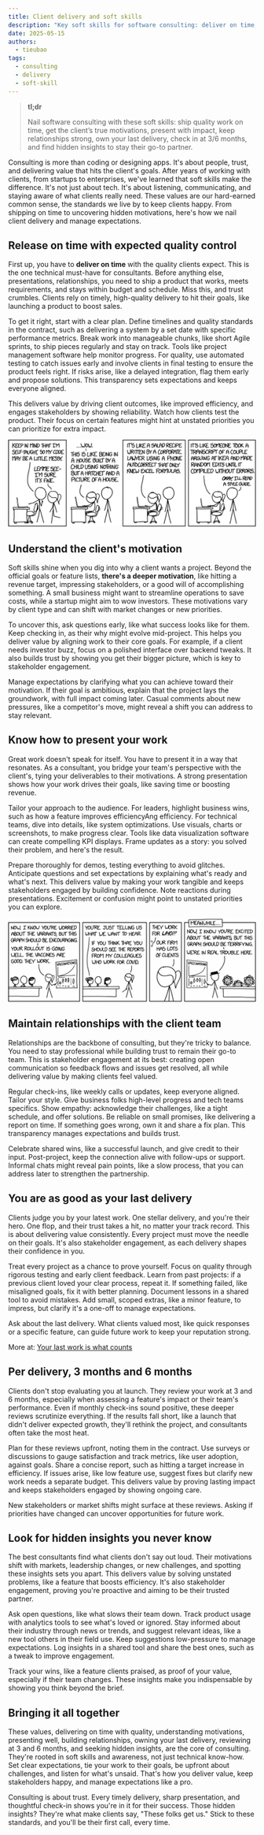 ```yaml
---
title: Client delivery and soft skills
description: "Key soft skills for software consulting: deliver on time, understand client goals, present well, build trust, and uncover hidden insights for lasting success."
date: 2025-05-15
authors:
  - tieubao
tags:
  - consulting
  - delivery
  - soft-skill
---
```


> **tl;dr**
>
> Nail software consulting with these soft skills: ship quality work on time, get the client’s true motivations, present with impact, keep relationships strong, own your last delivery, check in at 3/6 months, and find hidden insights to stay their go-to partner.

Consulting is more than coding or designing apps. It's about people, trust, and delivering value that hits the client's goals. After years of working with clients, from startups to enterprises, we've learned that soft skills make the difference. It's not just about tech. It's about listening, communicating, and staying aware of what clients really need. These values are our hard-earned common sense, the standards we live by to keep clients happy. From shipping on time to uncovering hidden motivations, here's how we nail client delivery and manage expectations.

## Release on time with expected quality control

First up, you have to **deliver on time** with the quality clients expect. This is the one technical must-have for consultants. Before anything else, presentations, relationships, you need to ship a product that works, meets requirements, and stays within budget and schedule. Miss this, and trust crumbles. Clients rely on timely, high-quality delivery to hit their goals, like launching a product to boost sales.

To get it right, start with a clear plan. Define timelines and quality standards in the contract, such as delivering a system by a set date with specific performance metrics. Break work into manageable chunks, like short Agile sprints, to ship pieces regularly and stay on track. Tools like project management software help monitor progress. For quality, use automated testing to catch issues early and involve clients in final testing to ensure the product feels right. If risks arise, like a delayed integration, flag them early and propose solutions. This transparency sets expectations and keeps everyone aligned.

This delivers value by driving client outcomes, like improved efficiency, and engages stakeholders by showing reliability. Watch how clients test the product. Their focus on certain features might hint at unstated priorities you can prioritize for extra impact.

![](assets/xkcd-code-quality.png)

## Understand the client's motivation

Soft skills shine when you dig into why a client wants a project. Beyond the official goals or feature lists, **there's a deeper motivation**, like hitting a revenue target, impressing stakeholders, or a good will of accomplishing something. A small business might want to streamline operations to save costs, while a startup might aim to wow investors. These motivations vary by client type and can shift with market changes or new priorities.

To uncover this, ask questions early, like what success looks like for them. Keep checking in, as their why might evolve mid-project. This helps you deliver value by aligning work to their core goals. For example, if a client needs investor buzz, focus on a polished interface over backend tweaks. It also builds trust by showing you get their bigger picture, which is key to stakeholder engagement.

Manage expectations by clarifying what you can achieve toward their motivation. If their goal is ambitious, explain that the project lays the groundwork, with full impact coming later. Casual comments about new pressures, like a competitor's move, might reveal a shift you can address to stay relevant.

## Know how to present your work

Great work doesn't speak for itself. You have to present it in a way that resonates. As a consultant, you bridge your team's perspective with the client's, tying your deliverables to their motivations. A strong presentation shows how your work drives their goals, like saving time or boosting revenue.

Tailor your approach to the audience. For leaders, highlight business wins, such as how a feature improves efficiencyAng efficiency. For technical teams, dive into details, like system optimizations. Use visuals, charts or screenshots, to make progress clear. Tools like data visualization software can create compelling KPI displays. Frame updates as a story: you solved their problem, and here's the result.

Prepare thoroughly for demos, testing everything to avoid glitches. Anticipate questions and set expectations by explaining what's ready and what's next. This delivers value by making your work tangible and keeps stakeholders engaged by building confidence. Note reactions during presentations. Excitement or confusion might point to unstated priorities you can explore.

![](assets/xkcd-virus-consulting.png)

## Maintain relationships with the client team

Relationships are the backbone of consulting, but they're tricky to balance. You need to stay professional while building trust to remain their go-to team. This is stakeholder engagement at its best: creating open communication so feedback flows and issues get resolved, all while delivering value by making clients feel valued.

Regular check-ins, like weekly calls or updates, keep everyone aligned. Tailor your style. Give business folks high-level progress and tech teams specifics. Show empathy: acknowledge their challenges, like a tight schedule, and offer solutions. Be reliable on small promises, like delivering a report on time. If something goes wrong, own it and share a fix plan. This transparency manages expectations and builds trust.

Celebrate shared wins, like a successful launch, and give credit to their input. Post-project, keep the connection alive with follow-ups or support. Informal chats might reveal pain points, like a slow process, that you can address later to strengthen the partnership.

## You are as good as your last delivery

Clients judge you by your latest work. One stellar delivery, and you're their hero. One flop, and their trust takes a hit, no matter your track record. This is about delivering value consistently. Every project must move the needle on their goals. It's also stakeholder engagement, as each delivery shapes their confidence in you.

Treat every project as a chance to prove yourself. Focus on quality through rigorous testing and early client feedback. Learn from past projects: if a previous client loved your clear process, repeat it. If something failed, like misaligned goals, fix it with better planning. Document lessons in a shared tool to avoid mistakes. Add small, scoped extras, like a minor feature, to impress, but clarify it's a one-off to manage expectations.

Ask about the last delivery. What clients valued most, like quick responses or a specific feature, can guide future work to keep your reputation strong.

More at: [Your last work is what counts](https://github.com/dwarvesf/brainery/blob/main/culture/as-your-last-delivery.md)

## Per delivery, 3 months and 6 months

Clients don't stop evaluating you at launch. They review your work at 3 and 6 months, especially when assessing a feature's impact or their team's performance. Even if monthly check-ins sound positive, these deeper reviews scrutinize everything. If the results fall short, like a launch that didn't deliver expected growth, they'll rethink the project, and consultants often take the most heat.

Plan for these reviews upfront, noting them in the contract. Use surveys or discussions to gauge satisfaction and track metrics, like user adoption, against goals. Share a concise report, such as hitting a target increase in efficiency. If issues arise, like low feature use, suggest fixes but clarify new work needs a separate budget. This delivers value by proving lasting impact and keeps stakeholders engaged by showing ongoing care.

New stakeholders or market shifts might surface at these reviews. Asking if priorities have changed can uncover opportunities for future work.

## Look for hidden insights you never know

The best consultants find what clients don't say out loud. Their motivations shift with markets, leadership changes, or new challenges, and spotting these insights sets you apart. This delivers value by solving unstated problems, like a feature that boosts efficiency. It's also stakeholder engagement, proving you're proactive and aiming to be their trusted partner.

Ask open questions, like what slows their team down. Track product usage with analytics tools to see what's loved or ignored. Stay informed about their industry through news or trends, and suggest relevant ideas, like a new tool others in their field use. Keep suggestions low-pressure to manage expectations. Log insights in a shared tool and share the best ones, such as a tweak to improve engagement.

Track your wins, like a feature clients praised, as proof of your value, especially if their team changes. These insights make you indispensable by showing you think beyond the brief.

## Bringing it all together

These values, delivering on time with quality, understanding motivations, presenting well, building relationships, owning your last delivery, reviewing at 3 and 6 months, and seeking hidden insights, are the core of consulting. They're rooted in soft skills and awareness, not just technical know-how. Set clear expectations, tie your work to their goals, be upfront about challenges, and listen for what's unsaid. That's how you deliver value, keep stakeholders happy, and manage expectations like a pro.

Consulting is about trust. Every timely delivery, sharp presentation, and thoughtful check-in shows you're in it for their success. Those hidden insights? They're what make clients say, "These folks get us." Stick to these standards, and you'll be their first call, every time.
